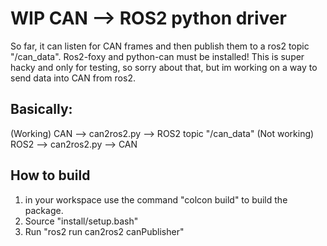# WIP CAN --> ROS2 python driver
So far, it can listen for CAN frames and then publish them to a ros2 topic "/can_data".
Ros2-foxy and python-can must be installed! This is super hacky and only for testing, so
sorry about that, but im working on a way to send data into CAN from ros2.

## Basically:
 (Working)     CAN --> can2ros2.py --> ROS2 topic "/can_data"
 (Not working) ROS2 --> can2ros2.py --> CAN

## How to build
1) in your workspace use the command "colcon build" to build the package.
2) Source "install/setup.bash"
3) Run "ros2 run can2ros2 canPublisher"
